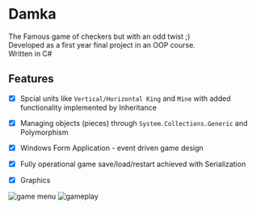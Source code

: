 # Damka
The Famous game of checkers but with an odd twist ;) <br/>
Developed as a first year final project in an OOP course.<br/>
Written in C#

## Features
- [x] Spcial units like `Vertical/Horizontal King` and `Mine` with added functionality implemented by Inheritance
- [x] Managing objects (pieces) through `System.Collections.Generic` and Polymorphism 
- [x] Windows Form Application - event driven game design
- [x] Fully operational game save/load/restart achieved with Serialization
- [x] Graphics


![game menu](https://user-images.githubusercontent.com/61422607/180623166-7c06b93d-2cef-45de-bfe6-79195947cbf1.png)
![gameplay](https://user-images.githubusercontent.com/61422607/180623169-94b70f0a-ce40-4679-b1e9-a4d356eb147c.png)

